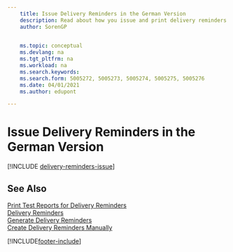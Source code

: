 ```yaml
---
    title: Issue Delivery Reminders in the German Version
    description: Read about how you issue and print delivery reminders so that you can send reminders to vendors in the German version of Business Central.
    author: SorenGP

    
    ms.topic: conceptual
    ms.devlang: na
    ms.tgt_pltfrm: na
    ms.workload: na
    ms.search.keywords:
    ms.search.form: 5005272, 5005273, 5005274, 5005275, 5005276
    ms.date: 04/01/2021
    ms.author: edupont

---
```

# Issue Delivery Reminders in the German Version

[!INCLUDE [delivery-reminders-issue](../includes/ATCHDE/delivery-reminders-issue.md)] 

## See Also

[Print Test Reports for Delivery Reminders](how-to-print-test-reports-for-delivery-reminders.md)  
[Delivery Reminders](delivery-reminders.md)  
[Generate Delivery Reminders](how-to-generate-delivery-reminders.md)  
[Create Delivery Reminders Manually](how-to-create-delivery-reminders-manually.md)  


[!INCLUDE[footer-include](../../includes/footer-banner.md)]
